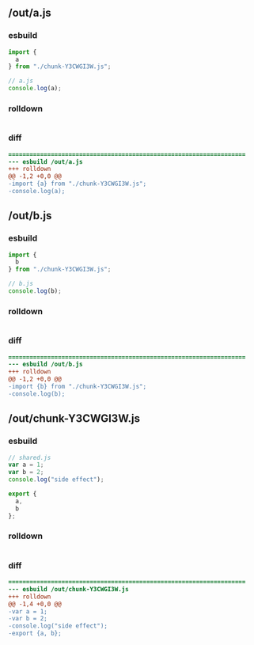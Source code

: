 ## /out/a.js
### esbuild
```js
import {
  a
} from "./chunk-Y3CWGI3W.js";

// a.js
console.log(a);
```
### rolldown
```js

```
### diff
```diff
===================================================================
--- esbuild	/out/a.js
+++ rolldown	
@@ -1,2 +0,0 @@
-import {a} from "./chunk-Y3CWGI3W.js";
-console.log(a);

```
## /out/b.js
### esbuild
```js
import {
  b
} from "./chunk-Y3CWGI3W.js";

// b.js
console.log(b);
```
### rolldown
```js

```
### diff
```diff
===================================================================
--- esbuild	/out/b.js
+++ rolldown	
@@ -1,2 +0,0 @@
-import {b} from "./chunk-Y3CWGI3W.js";
-console.log(b);

```
## /out/chunk-Y3CWGI3W.js
### esbuild
```js
// shared.js
var a = 1;
var b = 2;
console.log("side effect");

export {
  a,
  b
};
```
### rolldown
```js

```
### diff
```diff
===================================================================
--- esbuild	/out/chunk-Y3CWGI3W.js
+++ rolldown	
@@ -1,4 +0,0 @@
-var a = 1;
-var b = 2;
-console.log("side effect");
-export {a, b};

```

